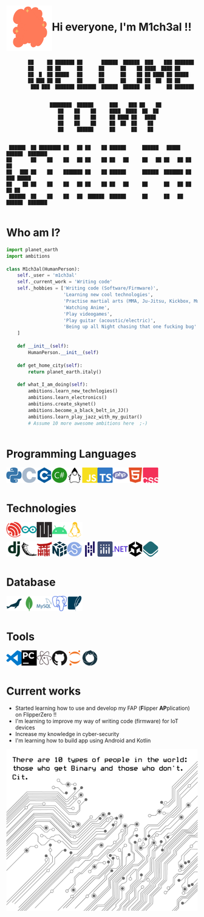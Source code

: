 <img width='120' align='left' src='https://github.com/m1ch3al/m1ch3al/blob/main/images/code.gif?raw=true'>

# Hi everyone, I'm M1ch3al !!  
<br><br>

```
        ██     ██ ███████ ██       ██████  ██████  ███    ███ ███████              
        ██     ██ ██      ██      ██      ██    ██ ████  ████ ██                   
        ██  █  ██ █████   ██      ██      ██    ██ ██ ████ ██ █████                
        ██ ███ ██ ██      ██      ██      ██    ██ ██  ██  ██ ██                   
         ███ ███  ███████ ███████  ██████  ██████  ██      ██ ███████              
                                                                                   
                                                                                   
                ████████  ██████      ███    ███ ██    ██                          
                   ██    ██    ██     ████  ████  ██  ██                           
                   ██    ██    ██     ██ ████ ██   ████                            
                   ██    ██    ██     ██  ██  ██    ██                             
                   ██     ██████      ██      ██    ██                             
                                                                                   
                                                                                   
 ██████  ██ ████████ ██   ██ ██    ██ ██████      ██████   █████   ██████  ███████ 
██       ██    ██    ██   ██ ██    ██ ██   ██     ██   ██ ██   ██ ██       ██      
██   ███ ██    ██    ███████ ██    ██ ██████      ██████  ███████ ██   ███ █████   
██    ██ ██    ██    ██   ██ ██    ██ ██   ██     ██      ██   ██ ██    ██ ██      
 ██████  ██    ██    ██   ██  ██████  ██████      ██      ██   ██  ██████  ███████ 
                                                                                   
```




# Who am I?
 ```python
import planet_earth
import ambitions

class M1ch3al(HumanPerson):
     self._user = 'm1ch3al'
     self._current_work = 'Writing code'
     self._hobbies = ['Writing code (Software/Firmware)',
                      'Learning new cool technologies',
                      'Practise martial arts (MMA, Ju-Jitsu, Kickbox, Muay-Thai, Krav Maga)',
                      'Watching Anime',
                      'Play videogames',
                      'Play guitar (acoustic/electric)',
                      'Being up all Night chasing that one fucking bug'
     ]
	
     def __init__(self):
         HumanPerson.__init__(self)
         
     def get_home_city(self):
         return planet_earth.italy()
	
     def what_I_am_doing(self):
         ambitions.learn_new_technlogies()
         ambitions.learn_electronics()
         ambitions.create_skynet()
         ambitions.become_a_black_belt_in_JJ()
         ambitions.learn_play_jazz_with_my_guitar()
         # Assume 10 more awesome ambitions here  ;-)
	
 ```
# Programming Languages
<img width='40' align='left' src='https://github.com/m1ch3al/m1ch3al/blob/main/images/langs/python.svg?raw=true'>
<img width='40' align='left' src='https://github.com/m1ch3al/m1ch3al/blob/main/images/langs/c.svg?raw=true'>
<img width='40' align='left' src='https://github.com/m1ch3al/m1ch3al/blob/main/images/langs/cplusplus.svg?raw=true'>
<img width='40' align='left' src='https://github.com/m1ch3al/m1ch3al/blob/main/images/langs/csharp.svg?raw=true'>
<img width='40' align='left' src='https://github.com/m1ch3al/m1ch3al/blob/main/images/langs/java_.svg?raw=true'>
<img width='40' align='left' src='https://github.com/m1ch3al/m1ch3al/blob/main/images/langs/javascript.svg?raw=true'>
<img width='40' align='left' src='https://github.com/m1ch3al/m1ch3al/blob/main/images/langs/typescript.svg?raw=true'>
<img width='40' align='left' src='https://github.com/m1ch3al/m1ch3al/blob/main/images/langs/php.svg?raw=true'>
<img width='40' align='left' src='https://github.com/m1ch3al/m1ch3al/blob/main/images/langs/html.svg?raw=true'>
<img width='40' align='left' src='https://github.com/m1ch3al/m1ch3al/blob/main/images/langs/css.svg?raw=true'>
<br><br><br>

# Technologies
<img width='40' align='left' src='https://github.com/m1ch3al/m1ch3al/blob/main/images/tech/expressif.svg?raw=true'>
<img width='40' align='left' src='https://github.com/m1ch3al/m1ch3al/blob/main/images/tech/arduino.svg?raw=true'>
<img width='40' align='left' src='https://github.com/m1ch3al/m1ch3al/blob/main/images/tech/micropython.svg?raw=true'>
<img width='40' align='left' src='https://github.com/m1ch3al/m1ch3al/blob/main/images/tech/android.svg?raw=true'>
<img width='40' align='left' src='https://github.com/m1ch3al/m1ch3al/blob/main/images/tech/linux.svg?raw=true'>
<br><br><br>

<img width='40' align='left' src='https://github.com/m1ch3al/m1ch3al/blob/main/images/tech/django.svg?raw=true'>
<img width='40' align='left' src='https://github.com/m1ch3al/m1ch3al/blob/main/images/tech/flask.svg?raw=true'>
<img width='40' align='left' src='https://github.com/m1ch3al/m1ch3al/blob/main/images/tech/jinja.svg?raw=true'>
<img width='40' align='left' src='https://github.com/m1ch3al/m1ch3al/blob/main/images/tech/numpy.svg?raw=true'>
<img width='40' align='left' src='https://github.com/m1ch3al/m1ch3al/blob/main/images/tech/scipy.svg?raw=true'>
<img width='40' align='left' src='https://github.com/m1ch3al/m1ch3al/blob/main/images/tech/pandas.svg?raw=true'>
<img width='40' align='left' src='https://github.com/m1ch3al/m1ch3al/blob/main/images/tech/plotly.svg?raw=true'>

<img width='40' align='left' src='https://github.com/m1ch3al/m1ch3al/blob/main/images/tech/net.svg?raw=true'>
<img width='40' align='left' src='https://github.com/m1ch3al/m1ch3al/blob/main/images/tech/unity_black.svg?raw=true'>
<img width='40' align='left' src='https://github.com/m1ch3al/m1ch3al/blob/main/images/tech/openlayers.svg?raw=true'>
<br><br><br>


# Database

<img width='40' align='left' src='https://github.com/m1ch3al/m1ch3al/blob/main/images/tech/mariadb.svg?raw=true'>
<img width='40' align='left' src='https://github.com/m1ch3al/m1ch3al/blob/main/images/tech/mongo.svg?raw=true'>
<img width='40' align='left' src='https://github.com/m1ch3al/m1ch3al/blob/main/images/tech/mysql.svg?raw=true'>
<img width='40' align='left' src='https://github.com/m1ch3al/m1ch3al/blob/main/images/tech/postgresql.svg?raw=true'>
<img width='40' align='left' src='https://github.com/m1ch3al/m1ch3al/blob/main/images/tech/sqlite.svg?raw=true'>

<br><br><br>
# Tools 
<img width='40' align='left' src='https://github.com/m1ch3al/m1ch3al/blob/main/images/tools/vscode.svg?raw=true'>
<img width='40' align='left' src='https://github.com/m1ch3al/m1ch3al/blob/main/images/tools/pycharm.svg?raw=true'>
<img width='40' align='left' src='https://github.com/m1ch3al/m1ch3al/blob/main/images/tools/atom.svg?raw=true'>
<img width='40' align='left' src='https://github.com/m1ch3al/m1ch3al/blob/main/images/tools/github.svg?raw=true'>
<img width='40' align='left' src='https://github.com/m1ch3al/m1ch3al/blob/main/images/tools/jupiter.svg?raw=true'>
<img width='40' align='left' src='https://github.com/m1ch3al/m1ch3al/blob/main/images/tools/pypy.svg?raw=true'>

<br><br><br>
# Current works
 * Started learning how to use and develop my FAP (**F**lipper **AP**plication) on FlipperZero !!
 * I'm learning to improve my way of writing code (firmware) for IoT devices
 * Increase my knowledge in cyber-security
 * I'm learning how to build app using Android and Kotlin

<img src='https://github.com/m1ch3al/m1ch3al/blob/main/images/circuit01.png?raw=true'>

 
